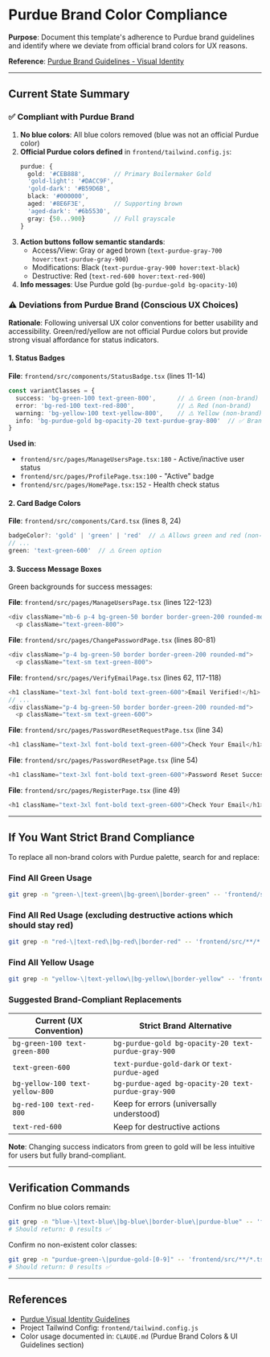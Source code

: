 # Purdue Brand Color Compliance

**Purpose**: Document this template's adherence to Purdue brand guidelines and identify where we deviate from official brand colors for UX reasons.

**Reference**: [Purdue Brand Guidelines - Visual Identity](https://marcom.purdue.edu/our-brand/visual-identity/)

---

## Current State Summary

### ✅ Compliant with Purdue Brand

1. **No blue colors**: All blue colors removed (blue was not an official Purdue color)
2. **Official Purdue colors defined** in `frontend/tailwind.config.js`:
   ```typescript
   purdue: {
     gold: '#CEB888',        // Primary Boilermaker Gold
     'gold-light': '#DACC9F',
     'gold-dark': '#B59D6B',
     black: '#000000',
     aged: '#8E6F3E',        // Supporting brown
     'aged-dark': '#6b5530',
     gray: {50...900}        // Full grayscale
   }
   ```
3. **Action buttons follow semantic standards**:
   - Access/View: Gray or aged brown (`text-purdue-gray-700 hover:text-purdue-gray-900`)
   - Modifications: Black (`text-purdue-gray-900 hover:text-black`)
   - Destructive: Red (`text-red-600 hover:text-red-900`)
4. **Info messages**: Use Purdue gold (`bg-purdue-gold bg-opacity-10`)

### ⚠️ Deviations from Purdue Brand (Conscious UX Choices)

**Rationale**: Following universal UX color conventions for better usability and accessibility. Green/red/yellow are not official Purdue colors but provide strong visual affordance for status indicators.

#### 1. Status Badges
**File**: `frontend/src/components/StatusBadge.tsx` (lines 11-14)
```typescript
const variantClasses = {
  success: 'bg-green-100 text-green-800',      // ⚠️ Green (non-brand)
  error: 'bg-red-100 text-red-800',            // ⚠️ Red (non-brand)
  warning: 'bg-yellow-100 text-yellow-800',    // ⚠️ Yellow (non-brand)
  info: 'bg-purdue-gold bg-opacity-20 text-purdue-gray-800'  // ✅ Brand-compliant
}
```

**Used in**:
- `frontend/src/pages/ManageUsersPage.tsx:180` - Active/inactive user status
- `frontend/src/pages/ProfilePage.tsx:100` - "Active" badge
- `frontend/src/pages/HomePage.tsx:152` - Health check status

#### 2. Card Badge Colors
**File**: `frontend/src/components/Card.tsx` (lines 8, 24)
```typescript
badgeColor?: 'gold' | 'green' | 'red'  // ⚠️ Allows green and red (non-brand)
// ...
green: 'text-green-600'  // ⚠️ Green option
```

#### 3. Success Message Boxes
Green backgrounds for success messages:

**File**: `frontend/src/pages/ManageUsersPage.tsx` (lines 122-123)
```typescript
<div className="mb-6 p-4 bg-green-50 border border-green-200 rounded-md">
  <p className="text-green-800">
```

**File**: `frontend/src/pages/ChangePasswordPage.tsx` (lines 80-81)
```typescript
<div className="p-4 bg-green-50 border border-green-200 rounded-md">
  <p className="text-sm text-green-800">
```

**File**: `frontend/src/pages/VerifyEmailPage.tsx` (lines 62, 117-118)
```typescript
<h1 className="text-3xl font-bold text-green-600">Email Verified!</h1>
// ...
<div className="p-4 bg-green-50 border border-green-200 rounded-md">
  <p className="text-sm text-green-600">
```

**File**: `frontend/src/pages/PasswordResetRequestPage.tsx` (line 34)
```typescript
<h1 className="text-3xl font-bold text-green-600">Check Your Email</h1>
```

**File**: `frontend/src/pages/PasswordResetPage.tsx` (line 54)
```typescript
<h1 className="text-3xl font-bold text-green-600">Password Reset Successful!</h1>
```

**File**: `frontend/src/pages/RegisterPage.tsx` (line 49)
```typescript
<h1 className="text-3xl font-bold text-green-600">Check Your Email</h1>
```

---

## If You Want Strict Brand Compliance

To replace all non-brand colors with Purdue palette, search for and replace:

### Find All Green Usage
```bash
git grep -n "green-\|text-green\|bg-green\|border-green" -- 'frontend/src/**/*.tsx'
```

### Find All Red Usage (excluding destructive actions which should stay red)
```bash
git grep -n "red-\|text-red\|bg-red\|border-red" -- 'frontend/src/**/*.tsx'
```

### Find All Yellow Usage
```bash
git grep -n "yellow-\|text-yellow\|bg-yellow\|border-yellow" -- 'frontend/src/**/*.tsx'
```

### Suggested Brand-Compliant Replacements

| Current (UX Convention) | Strict Brand Alternative |
|------------------------|-------------------------|
| `bg-green-100 text-green-800` | `bg-purdue-gold bg-opacity-20 text-purdue-gray-900` |
| `text-green-600` | `text-purdue-gold-dark` or `text-purdue-aged` |
| `bg-yellow-100 text-yellow-800` | `bg-purdue-aged bg-opacity-20 text-purdue-gray-900` |
| `bg-red-100 text-red-800` | Keep for errors (universally understood) |
| `text-red-600` | Keep for destructive actions |

**Note**: Changing success indicators from green to gold will be less intuitive for users but fully brand-compliant.

---

## Verification Commands

Confirm no blue colors remain:
```bash
git grep -n "blue-\|text-blue\|bg-blue\|border-blue\|purdue-blue" -- 'frontend/src/**/*.tsx' 'frontend/src/**/*.ts'
# Should return: 0 results ✅
```

Confirm no non-existent color classes:
```bash
git grep -n "purdue-green-\|purdue-gold-[0-9]" -- 'frontend/src/**/*.tsx' 'frontend/src/**/*.ts'
# Should return: 0 results ✅
```

---

## References

- [Purdue Visual Identity Guidelines](https://marcom.purdue.edu/our-brand/visual-identity/)
- Project Tailwind Config: `frontend/tailwind.config.js`
- Color usage documented in: `CLAUDE.md` (Purdue Brand Colors & UI Guidelines section)
